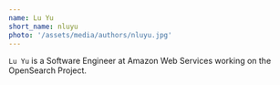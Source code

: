 ```yaml
---
name: Lu Yu 
short_name: nluyu
photo: '/assets/media/authors/nluyu.jpg'
---
```


`Lu Yu` is a Software Engineer at Amazon Web Services working on the OpenSearch Project.
